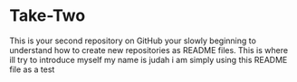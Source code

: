 # Take-Two
This is your second repository on GitHub your slowly beginning to understand how to create new repositories as README files.
This is where ill try to introduce myself my name is judah i am simply using this README file as a test
